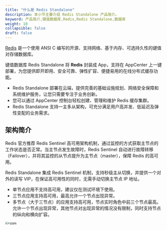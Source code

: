 ```yaml
---
title: "什么是 Redis Standalone"
description: 本小节主要介绍 Redis Standalone 产品简介。 
keyword: 产品简介,键值数据库,Redis,Redis Standalone,数据库
weight: 10
collapsible: false
draft: false
---
```




[Redis](https://redis.io/) 是一个使用 ANSI C 编写的开源、支持网络、基于内存、可选持久性的键值对存储数据库。

键值数据库 Redis Standalone 将 **Redis** 封装成 App，支持在 AppCenter 上一键部署，为您提供即开即用、安全可靠、弹性扩容、便捷易用的在线分布式缓存功能。

- Redis Standalone 部署在云端，提供完善的基础设施规划、网络安全保障和系统维护服务，让您只需要专注于业务创新。
- 您可以通过 AppCenter 控制台轻松创建、管理和维护 Redis 缓存集群。
- Redis Standalone 支持一主多从架构，可充分满足用户高并发、低延迟及弹性变配的业务需求。

## 架构简介

Redis 官方推荐 Redis Sentinel 高可用架构机制，通过监控的方式获取主节点的工作状态是否正常。当主节点发生故障时，Redis Sentinel 自动进行故障转移（Failover），并将其监控的从节点提升为主节点（master），保障 Redis 的高可用。

Redis Standalone 集成 Redis Sentinel 机制，支持秒级主从切换，并提供一个对外的读写 VIP，在保证高可用性的同时，无需手动切换主节点 IP 地址。

- 单节点应用不支持高可用，建议仅在测试环境下使用。 
- 三节点应用支持高可用，最高允许一个节点出现异常。 
- 多节点（大于三节点）的应用支持高可用，节点实时角色中前三个节点最高。允许一个节点出现异常，其他节点对出现异常的情况没有限制，同时支持节点的纵向和横向扩容。

<img src="../../_images/redis_standalone_arch.png" alt="产品架构" style="zoom:50%;" />
